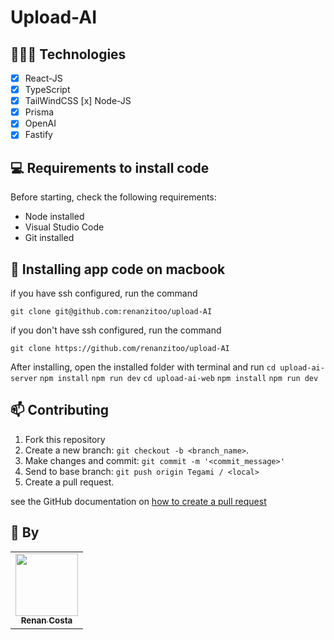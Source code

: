 # Upload-AI


## 👩🏾‍💻 Technologies
- [x] React-JS
- [x] TypeScript
- [X] TailWindCSS
[x] Node-JS
- [x] Prisma
- [X] OpenAI
- [X] Fastify

## 💻 Requirements to install code

Before starting, check the following requirements:
* Node installed
* Visual Studio Code
* Git installed

## 🚀 Installing app code on macbook

if you have ssh configured, run the command
```
git clone git@github.com:renanzitoo/upload-AI
```
if you don't have ssh configured, run the command
```
git clone https://github.com/renanzitoo/upload-AI
```

After installing, open the installed folder with terminal and run `cd upload-ai-server` `npm install` `npm run dev`
`cd upload-ai-web` `npm install` `npm run dev`

## 📫 Contributing
1. Fork this repository
2. Create a new branch: `git checkout -b <branch_name>`.
3. Make changes and commit: `git commit -m '<commit_message>'`
4. Send to base branch: `git push origin Tegami / <local>`
5. Create a pull request.

see the GitHub documentation on [how to create a pull request](https://help.github.com/en/github/collaborating-with-issues-and-pull-requests/creating-a-pull-request)

## 🤝 By

<table>
  <tr>
    <td align="center">
      <a href="https://github.com/renanzitoo">
        <img src="https://avatars.githubusercontent.com/u/91814882?v=4" width="100px;"/><br>
        <sub>
          <b>Renan Costa</b>
        </sub>
      </a>
    </td>
  </tr>
</table>

